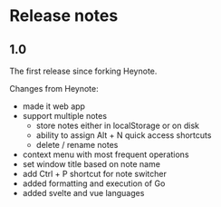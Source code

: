 # Release notes

## 1.0

The first release since forking Heynote.

Changes from Heynote:

* made it web app
* support multiple notes
  * store notes either in localStorage or on disk
  * ability to assign Alt + N quick access shortcuts
  * delete / rename notes
* context menu with most frequent operations
* set window title based on note name
* add Ctrl + P shortcut for note switcher
* added formatting and execution of Go
* added svelte and vue languages